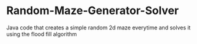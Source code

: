 # Random-Maze-Generator-Solver
Java code that creates a simple random 2d maze everytime and solves it using the flood fill algorithm
